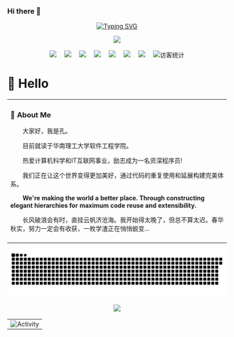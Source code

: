 ### Hi there 👋

<!--
**kkkkkong/kkkkkong** is a ✨ _special_ ✨ repository because its `README.md` (this file) appears on your GitHub profile.

Here are some ideas to get you started:

- 🔭 I’m currently working on ...
- 🌱 I’m currently learning ...
- 👯 I’m looking to collaborate on ...
- 🤔 I’m looking for help with ...
- 💬 Ask me about ...
- 📫 How to reach me: ...
- 😄 Pronouns: ...
- ⚡ Fun fact: ...
-->
<div align="center">
  
  <!-- dynamic typing effect 动态打字效果 -->
  <div align="center">
    <a href="https://blog.sunguoqi.com/">
      <img src="https://readme-typing-svg.demolab.com?font=Fira+Code&pause=1000&width=435&lines=console.log(%22Hello%2C%20World%22);&center=true&size=27" alt="Typing SVG" />
    </a>
  </div>

  <!-- knock code pictures 敲代码的图片 -->
  <img src="https://cdn.jsdelivr.net/gh/sun0225SUN/sun0225SUN/assets/images/coding.gif" /><br>

  <!-- profile logo 个人资料徽标 -->
  <div align="center">
    <a href="https://kkkkkong.github.io/"><img src="https://img.shields.io/badge/Website-博客-blue" /></a>&emsp;
    <a href="[https://twitter.com/sun0225SUN/](https://kkkkkong.github.io/)"><img src="https://img.shields.io/badge/Twitter-推特-blue" /></a>&emsp;
    <a href="[https://www.youtube.com/channel/UC4nDk0V8I1c6m3CIo0F2LIQ](https://kkkkkong.github.io/)"><img src="https://img.shields.io/badge/YouTube-油管-c32136" /></a>&emsp;
    <a href="[https://box.sunguoqi.com/weixin_mp](https://kkkkkong.github.io/)"><img src="https://img.shields.io/badge/WeChat-微信-07c160" /></a>&emsp;
    <a href="[https://space.bilibili.com/448488855/](https://kkkkkong.github.io/)"><img src="https://img.shields.io/badge/Bilibili-B站-ff69b4" /></a>&emsp;
    <a href="[https://blog.csdn.net/weixin_50915462/](https://kkkkkong.github.io/)"><img src="https://img.shields.io/badge/CSDN-论坛-c32136" /></a>&emsp;
    <a href="[https://www.zhihu.com/people/sunguoqi/](https://kkkkkong.github.io/)"><img src="https://img.shields.io/badge/Zhihu-知乎-blue" /></a>&emsp;
    <!-- visitor statistics logo 访客数统计徽标 -->
    <img src="https://visitor-badge.glitch.me/badge?page_id=kkkkkong" alt="访客统计" />
  </div>
</div>



#  🙋 Hello

<table>
<tr><td>

<!-- About me 关于我 -->
### 🤺 About Me

<p>&emsp;&emsp;大家好，我是孔。</p>
<p>&emsp;&emsp;目前就读于华南理工大学软件工程学院。</p>
<p>&emsp;&emsp;热爱计算机科学和IT互联网事业，励志成为一名资深程序员!</p>
<p>&emsp;&emsp;我们正在让这个世界变得更加美好，通过代码的重复使用和延展构建完美体系。</p>
<p><strong>&emsp;&emsp;We're making the world a better place. Through constructing elegant hierarchies for maximum code reuse and extensibility.</strong></p>
<p>&emsp;&emsp;长风破浪会有时，直挂云帆济沧海。我开始得太晚了，但总不算太迟。春华秋实，努力一定会有收获，一枚学渣正在悄悄蜕变...</p>

</td></tr>

<tr>
<td>
</table>
  
<!-- Snake Code Contribution Map 贪吃蛇代码贡献图 -->
![](https://raw.githubusercontent.com/kkkkkong/kkkkkong/main/assets/github-contribution-grid-snake.svg)
  
  
<div align="center"><img src="https://cdn.jsdelivr.net/gh/kkkkkong/kkkkkong/assets/github-contribution-grid-snake.gif" /></div>
  
  
  <!-- GitHub Activity Graph GitHub 活动图 -->
<table align="center">
  <tr>
    <td><img src="https://github-readme-activity-graph.cyclic.app/graph?username=kkkkkong&theme=xcode&bg_color=00000000&hide_border=true" alt="Activity"/></td>
  </tr>
</table>

</div>
